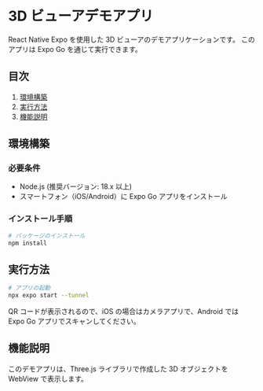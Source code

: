 # 3D ビューアデモアプリ

React Native Expo を使用した 3D ビューアのデモアプリケーションです。
このアプリは Expo Go を通じて実行できます。

## 目次

1. [環境構築](#環境構築)
2. [実行方法](#実行方法)
3. [機能説明](#機能説明)

## 環境構築

### 必要条件

- Node.js (推奨バージョン: 18.x 以上)
- スマートフォン（iOS/Android）に Expo Go アプリをインストール

### インストール手順

```bash
# パッケージのインストール
npm install
```

## 実行方法

```bash
# アプリの起動
npx expo start --tunnel
```

QR コードが表示されるので、iOS の場合はカメラアプリで、Android では Expo Go アプリでスキャンしてください。

## 機能説明

このデモアプリは、Three.js ライブラリで作成した 3D オブジェクトを WebView で表示します。
